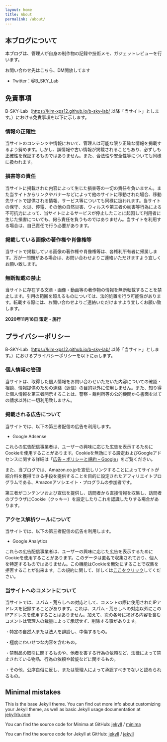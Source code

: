 ```yaml
---
layout: home
title: About
permalink: /about/
---
```








## 本ブログについて

本ブログは、管理人が自身の制作物の記録や技術メモ、ガジェットレビューを行います。

お問い合わせ先はこちら、DM開放してます

- Twitter：@B_SKY_Lab



## 免責事項

B-SKY-Lab（https://kim-xps12.github.io/b-sky-lab/ 以降「当サイト」とします。）における免責事項を以下に示します。

### 情報の正確性

当サイトのコンテンツや情報において、管理人は可能な限り正確な情報を掲載するよう努めます。しかし、誤情報や古い情報が掲載されることもあり、必ずしも正確性を保証するものではありません。また、合法性や安全性等についても同様に扱われます。

### 損害等の責任

当サイトに掲載された内容によって生じた損害等の一切の責任を負いません。また当サイトからリンクやバナーなどによって他のサイトに移動された場合、移動先サイトで提供される情報、サービス等についても同様に扱われます。当サイトの保守、火災、停電、その他の自然災害、ウィルスや第三者の妨害等行為による不可抗力によって、当サイトによるサービスが停止したことに起因して利用者に生じた損害についても、何ら責任を負うものではありません。当サイトを利用する場合は、自己責任で行う必要があります。

### 掲載している画像の著作権や肖像権等

当サイトで掲載している画像の著作権や肖像権等は、各権利所有者に帰属します。万が一問題がある場合は、お問い合わせよりご連絡いただけますよう宜しくお願い致します。

### 無断転載の禁止

当サイトに存在する文章・画像・動画等の著作物の情報を無断転載することを禁止します。引用の範囲を超えるものについては、法的処置を行う可能性があります。転載する際には、お問い合わせよりご連絡いただけますよう宜しくお願い致します。



**2020年11月18日 策定・施行**





## プライバシーポリシー

B-SKY-Lab（https://kim-xps12.github.io/b-sky-lab/ 以降「当サイト」とします。）におけるプライバシーポリシーを以下に示します。

### 個人情報の管理

当サイトは、取得した個人情報をお問い合わせいただいた内容についての確認・相談、情報提供のための連絡（返信）の目的以外に使用しません。また、知り得た個人情報を第三者開示することは、警察・裁判所等の公的機関から書面を以ての請求以外に一切利用致しません。

### 掲載される広告について

当サイトでは、以下の第三者配信の広告を利用します。

- Google Adsense

これらの広告配信事業者は、ユーザーの興味に応じた広告を表示するためにCookieを使用することがあります。Cookieを無効にする設定およびGoogleアドセンスに関する詳細は「[広告 – ポリシーと規約 – Google](https://www.google.co.jp/policies/technologies/ads/)」をご覧ください。

また、当ブログでは、Amazon.co.jpを宣伝しリンクすることによってサイトが紹介料を獲得できる手段を提供することを目的に設定されたアフィリエイトプログラムである、Amazonアソシエイト・プログラムの参加者です。

第三者がコンテンツおよび宣伝を提供し、訪問者から直接情報を収集し、訪問者のブラウザにCookie（クッキー）を設定したりこれを認識したりする場合があります。

### アクセス解析ツールについて

当サイトでは、以下の第三者配信の広告を利用します。

- Google Analytics

これらの広告配信事業者は、ユーザーの興味に応じた広告を表示するためにCookieを使用することがあります。このデータは匿名で収集されており、個人を特定するものではありません。この機能はCookieを無効にすることで収集を拒否することが出来ます。この規約に関して、詳しくは[ここをクリック](https://www.google.com/analytics/terms/jp.html)してください。

### 当サイトへのコメントについて

当サイトでは、スパム・荒らしへの対応として、コメントの際に使用されたIPアドレスを記録することがあります。これは、スパム・荒らしへの対応以外にこのIPアドレスを使用することはありません。加えて、次の各号に掲げる内容を含むコメントは管理人の裁量によって承認せず、削除する事があります。

・特定の自然人または法人を誹謗し、中傷するもの。

・極度にわいせつな内容を含むもの。

・禁制品の取引に関するものや、他者を害する行為の依頼など、法律によって禁止されている物品、行為の依頼や斡旋などに関するもの。

・その他、公序良俗に反し、または管理人によって承認すべきでないと認められるもの。

## Minimal mistakes

This is the base Jekyll theme. You can find out more info about customizing your Jekyll theme, as well as basic Jekyll usage documentation at [jekyllrb.com](https://jekyllrb.com/)

You can find the source code for Minima at GitHub:
[jekyll][jekyll-organization] /
[minima](https://github.com/jekyll/minima)

You can find the source code for Jekyll at GitHub:
[jekyll][jekyll-organization] /
[jekyll](https://github.com/jekyll/jekyll)


[jekyll-organization]: https://github.com/jekyll
